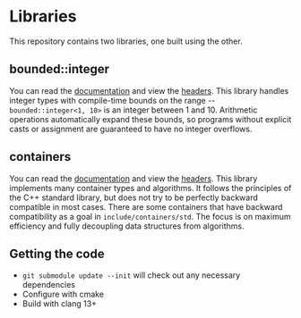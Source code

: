 # Libraries

This repository contains two libraries, one built using the other.

## bounded::integer

You can read the [documentation](bounded-readme.md) and view the [headers](include/bounded). This library handles integer types with compile-time bounds on the range -- `bounded::integer<1, 10>` is an integer between 1 and 10. Arithmetic operations automatically expand these bounds, so programs without explicit casts or assignment are guaranteed to have no integer overflows.

## containers

You can read the [documentation](containers-readme.md) and view the [headers](include/containers). This library implements many container types and algorithms. It follows the principles of the C++ standard library, but does not try to be perfectly backward compatible in most cases. There are some containers that have backward compatibility as a goal in `include/containers/std`. The focus is on maximum efficiency and fully decoupling data structures from algorithms.

## Getting the code

* `git submodule update --init` will check out any necessary dependencies
* Configure with cmake
* Build with clang 13+